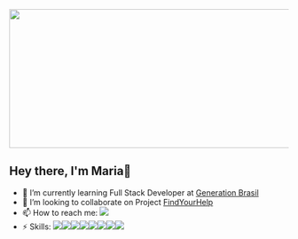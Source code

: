 
<img src="https://github.com/MariaNazar/MariaNazar/raw/main/Maria%20Nazar%C3%A9.gif" width="970" height="250"/>
<h2>Hey there, I'm Maria👋</h2>

- 🌱 I’m currently learning Full Stack Developer at <a href="https://brazil.generation.org/"> Generation Brasil </a> 
- 👯 I’m looking to collaborate on Project <a href="https://github.com/athosgpm/ProjetoIntegrador_findYourHelp">FindYourHelp</a>
- 📫 How to reach me: <a href="https://www.linkedin.com/in/maria-nazar%C3%A9/"><img src="https://img.shields.io/badge/LinkedIn-0077B5?style=flat&logo=linkedin&logoColor=white"/></a>
- ⚡ Skills: 
<img src="https://img.shields.io/badge/Java-ED8B00?style=flat&logo=java&logoColor=white"><img src="https://img.shields.io/badge/Angular-DD0031?style=flat&logo=angular&logoColor=white"><img src="https://img.shields.io/badge/Spring-6DB33F?style=flat&logo=spring&logoColor=white"><img src="https://img.shields.io/badge/MySQL-00000F?style=flat&logo=mysql&logoColor=white"><img src="https://img.shields.io/badge/Bootstrap-563D7C?style=flat&logo=bootstrap&logoColor=white"><img src="https://img.shields.io/badge/CSS3-1572B6?style=flat&logo=css3&logoColor=white"><img src="https://img.shields.io/badge/HTML5-E34F26?style=flat&logo=html5&logoColor=white"><img src="https://img.shields.io/badge/JavaScript-F7DF1E?style=fLAT&logo=javascript&logoColor=black">


<!--
**MariaNazar/MariaNazar** is a ✨ _special_ ✨ repository because its `README.md` (this file) appears on your GitHub profile.

Here are some ideas to get you started:

- 🔭 I’m currently working on ...
- 🌱 I’m currently learning ...
- 👯 I’m looking to collaborate on ...
- 🤔 I’m looking for help with ...
- 💬 Ask me about ...
- 📫 How to reach me: ...
- 😄 Pronouns: ...
- ⚡ Fun fact: ...
-->
